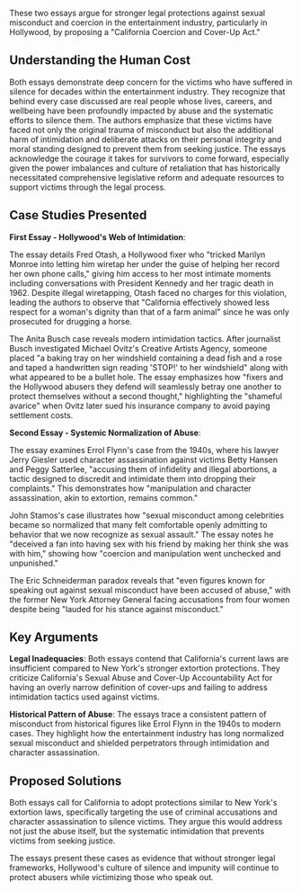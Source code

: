 These two essays argue for stronger legal protections against sexual misconduct and coercion in the entertainment industry, particularly in Hollywood, by proposing a "California Coercion and Cover-Up Act."

## Understanding the Human Cost

Both essays demonstrate deep concern for the victims who have suffered in silence for decades within the entertainment industry. They recognize that behind every case discussed are real people whose lives, careers, and wellbeing have been profoundly impacted by abuse and the systematic efforts to silence them. The authors emphasize that these victims have faced not only the original trauma of misconduct but also the additional harm of intimidation and deliberate attacks on their personal integrity and moral standing designed to prevent them from seeking justice. The essays acknowledge the courage it takes for survivors to come forward, especially given the power imbalances and culture of retaliation that has historically necessitated comprehensive legislative reform and adequate resources to support victims through the legal process.

## Case Studies Presented

**First Essay - Hollywood's Web of Intimidation**: 

The essay details Fred Otash, a Hollywood fixer who "tricked Marilyn Monroe into letting him wiretap her under the guise of helping her record her own phone calls," giving him access to her most intimate moments including conversations with President Kennedy and her tragic death in 1962. Despite illegal wiretapping, Otash faced no charges for this violation, leading the authors to observe that "California effectively showed less respect for a woman's dignity than that of a farm animal" since he was only prosecuted for drugging a horse.

The Anita Busch case reveals modern intimidation tactics. After journalist Busch investigated Michael Ovitz's Creative Artists Agency, someone placed "a baking tray on her windshield containing a dead fish and a rose and taped a handwritten sign reading 'STOP!' to her windshield" along with what appeared to be a bullet hole. The essay emphasizes how "fixers and the Hollywood abusers they defend will seamlessly betray one another to protect themselves without a second thought," highlighting the "shameful avarice" when Ovitz later sued his insurance company to avoid paying settlement costs.

**Second Essay - Systemic Normalization of Abuse**:

The essay examines Errol Flynn's case from the 1940s, where his lawyer Jerry Giesler used character assassination against victims Betty Hansen and Peggy Satterlee, "accusing them of infidelity and illegal abortions, a tactic designed to discredit and intimidate them into dropping their complaints." This demonstrates how "manipulation and character assassination, akin to extortion, remains common."

John Stamos's case illustrates how "sexual misconduct among celebrities became so normalized that many felt comfortable openly admitting to behavior that we now recognize as sexual assault." The essay notes he "deceived a fan into having sex with his friend by making her think she was with him," showing how "coercion and manipulation went unchecked and unpunished."

The Eric Schneiderman paradox reveals that "even figures known for speaking out against sexual misconduct have been accused of abuse," with the former New York Attorney General facing accusations from four women despite being "lauded for his stance against misconduct."

## Key Arguments

**Legal Inadequacies**: Both essays contend that California's current laws are insufficient compared to New York's stronger extortion protections. They criticize California's Sexual Abuse and Cover-Up Accountability Act for having an overly narrow definition of cover-ups and failing to address intimidation tactics used against victims.

**Historical Pattern of Abuse**: The essays trace a consistent pattern of misconduct from historical figures like Errol Flynn in the 1940s to modern cases. They highlight how the entertainment industry has long normalized sexual misconduct and shielded perpetrators through intimidation and character assassination.

## Proposed Solutions

Both essays call for California to adopt protections similar to New York's extortion laws, specifically targeting the use of criminal accusations and character assassination to silence victims. They argue this would address not just the abuse itself, but the systematic intimidation that prevents victims from seeking justice.

The essays present these cases as evidence that without stronger legal frameworks, Hollywood's culture of silence and impunity will continue to protect abusers while victimizing those who speak out.
